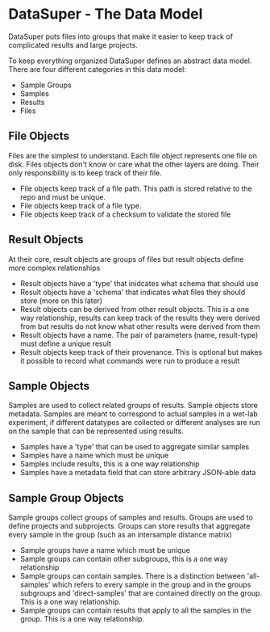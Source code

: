 # DataSuper - The Data Model

DataSuper puts files into groups that make it easier to keep track of complicated results and large projects.

To keep everything organized DataSuper defines an abstract data model. There are four different categories in this data model:
 - Sample Groups
 - Samples
 - Results
 - Files

## File Objects

Files are the simplest to understand. Each file object represents one file on disk. Files objects don't know or care what the other layers are doing. Their only responsibility is to keep track of their file.
 - File objects keep track of a file path. This path is stored relative to the repo and must be unique.
 - File objects keep track of a file type.
 - File objects keep track of a checksum to validate the stored file

## Result Objects

At their core, result objects are groups of files but result objects define more complex relationships
 - Result objects have a 'type' that inidcates what schema that should use
 - Result objects have a 'schema' that indicates what files they should store (more on this later)
 - Result objects can be derived from other result objects. This is a one way relationship, results can keep track of the results they were derived from but results do not know what other results were derived from them
 - Result objects have a name. The pair of parameters (name, result-type) must define a unique result
 - Result objects keep track of their provenance. This is optional but makes it possible to record what commands were run to produce a result

## Sample Objects

Samples are used to collect related groups of results. Sample objects store metadata. Samples are meant to correspond to actual samples in a wet-lab experiment, if different datatypes are collected or different analyses are run on the sample that can be represented using results.
 - Samples have a 'type' that can be used to aggregate similar samples
 - Samples have a name which must be unique
 - Samples include results, this is a one way relationship
 - Samples have a metadata field that can store arbitrary JSON-able data
 
## Sample Group Objects

Sample groups collect groups of samples and results. Groups are used to define projects and subprojects. Groups can store results that aggregate every sample in the group (such as an intersample distance matrix)
 - Sample groups have a name which must be unique
 - Sample groups can contain other subgroups, this is a one way relationship
 - Sample groups can contain samples. There is a distinction between 'all-samples' which refers to every sample in the group and in the groups subgroups and 'direct-samples' that are contained directly on the group. This is a one way relationship.
 - Sample groups can contain results that apply to all the samples in the group. This is a one way relationship.
